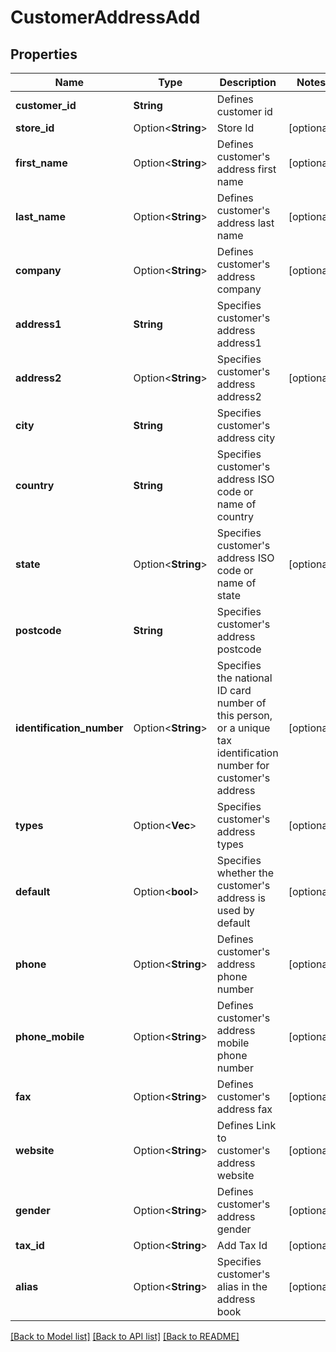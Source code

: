# CustomerAddressAdd

## Properties

Name | Type | Description | Notes
------------ | ------------- | ------------- | -------------
**customer_id** | **String** | Defines customer id | 
**store_id** | Option<**String**> | Store Id | [optional]
**first_name** | Option<**String**> | Defines customer's address first name | [optional]
**last_name** | Option<**String**> | Defines customer's address last name | [optional]
**company** | Option<**String**> | Defines customer's address company | [optional]
**address1** | **String** | Specifies customer's address address1 | 
**address2** | Option<**String**> | Specifies customer's address address2 | [optional]
**city** | **String** | Specifies customer's address city | 
**country** | **String** | Specifies customer's address ISO code or name of country | 
**state** | Option<**String**> | Specifies customer's address ISO code or name of state | [optional]
**postcode** | **String** | Specifies customer's address postcode | 
**identification_number** | Option<**String**> | Specifies the national ID card number of this person, or a unique tax identification number for customer's address | [optional]
**types** | Option<**Vec<String>**> | Specifies customer's address types | [optional]
**default** | Option<**bool**> | Specifies whether the customer's address is used by default | [optional]
**phone** | Option<**String**> | Defines customer's address phone number | [optional]
**phone_mobile** | Option<**String**> | Defines customer's address mobile phone number | [optional]
**fax** | Option<**String**> | Defines customer's address fax | [optional]
**website** | Option<**String**> | Defines Link to customer's address website | [optional]
**gender** | Option<**String**> | Defines customer's address gender | [optional]
**tax_id** | Option<**String**> | Add Tax Id | [optional]
**alias** | Option<**String**> | Specifies customer's alias in the address book | [optional]

[[Back to Model list]](../README.md#documentation-for-models) [[Back to API list]](../README.md#documentation-for-api-endpoints) [[Back to README]](../README.md)


